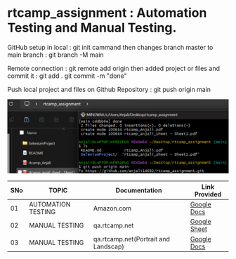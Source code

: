 # rtcamp_assignment : Automation Testing and Manual Testing.

GitHub setup in local : git init cammand
then changes branch master to main branch : git branch -M main

Remote connection : git remote add origin <Repository Link>
then added project or files and commit it : git add .
git commit -m "done"

Push local project and files on Github Repository : git push origin main

<img src = "https://github.com/anjali14692/rtcamp_assignment/blob/main/Screenshot%202024-02-09%20180629.png" alt="local">



|SNo| TOPIC | Documentation | Link Provided |
|-|-|-|-|
|01| AUTOMATION TESTING | Amazon.com | [Google Docs](https://docs.google.com/document/d/1CHqSXk7N_p8c1dnKGCGDdt2mbnc4Imjm9l03xSQ4fxw/edit?usp=sharing)
|02| MANUAL TESTING | qa.rtcamp.net | [Google Sheet](https://docs.google.com/spreadsheets/d/19jEmFHDjahqg8WDb1nyR-2jSa6hoXjwMQMmYqmrRzUE/edit?usp=sharing)
|03| MANUAL TESTING | qa.rtcamp.net(Portrait and Landscap) | [Google Docs](https://docs.google.com/document/d/1CHqSXk7N_p8c1dnKGCGDdt2mbnc4Imjm9l03xSQ4fxw/edit?usp=sharing)

